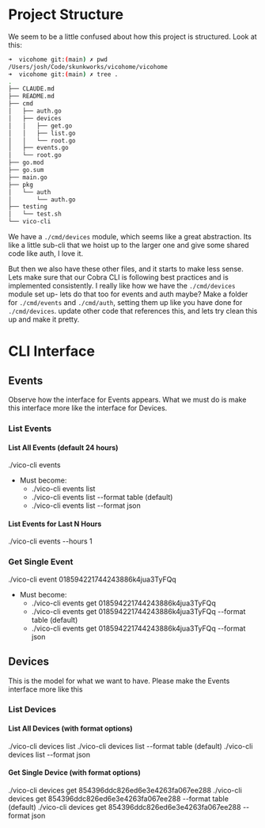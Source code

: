 # Project Structure

We seem to be a little confused about how this project is structured. Look at this:

```bash
➜  vicohome git:(main) ✗ pwd
/Users/josh/Code/skunkworks/vicohome/vicohome
➜  vicohome git:(main) ✗ tree .
.
├── CLAUDE.md
├── README.md
├── cmd
│   ├── auth.go
│   ├── devices
│   │   ├── get.go
│   │   ├── list.go
│   │   └── root.go
│   ├── events.go
│   └── root.go
├── go.mod
├── go.sum
├── main.go
├── pkg
│   └── auth
│       └── auth.go
├── testing
│   └── test.sh
└── vico-cli
```

We have a `./cmd/devices` module, which seems like a great abstraction. Its like a little sub-cli that we hoist up to the larger one and give some shared code like auth, I love it.

But then we also have these other files, and it starts to make less sense. Lets make sure that our Cobra CLI is following best practices and is implemented consistently. I really like how we have the `./cmd/devices` module set up- lets do that too for events and auth maybe? Make a folder for `./cmd/events` and `./cmd/auth`, setting them up like you have done for `./cmd/devices`. update other code that references this, and lets try clean this up and make it pretty.

# CLI Interface

## Events

Observe how the interface for Events appears. What we must do is make this interface more like the interface for Devices. 

### List Events

#### List All Events (default 24 hours)
./vico-cli events

* Must become:
  - ./vico-cli events list
  - ./vico-cli events list --format table (default)
  - ./vico-cli events list --format json

#### List Events for Last N Hours
./vico-cli events --hours 1

### Get Single Event
./vico-cli event 018594221744243886k4jua3TyFQq

* Must become:
  - ./vico-cli events get 018594221744243886k4jua3TyFQq
  - ./vico-cli events get 018594221744243886k4jua3TyFQq --format table (default)
  - ./vico-cli events get 018594221744243886k4jua3TyFQq --format json

## Devices

This is the model for what we want to have. Please make the Events interface more like this

### List Devices

#### List All Devices (with format options)
./vico-cli devices list
./vico-cli devices list --format table (default)
./vico-cli devices list --format json

#### Get Single Device (with format options)
./vico-cli devices get 854396ddc826ed6e3e4263fa067ee288
./vico-cli devices get 854396ddc826ed6e3e4263fa067ee288 --format table (default)
./vico-cli devices get 854396ddc826ed6e3e4263fa067ee288 --format json